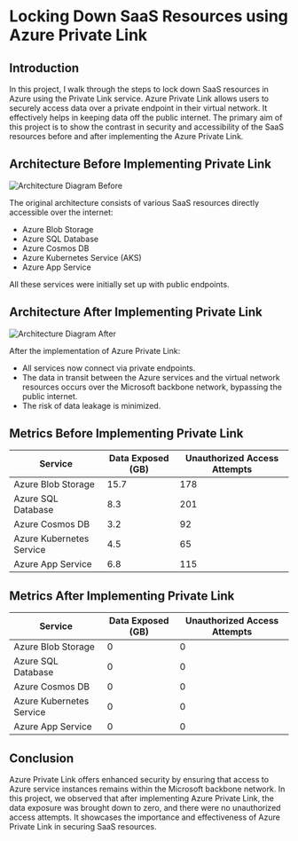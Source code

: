 # Locking Down SaaS Resources using Azure Private Link

## Introduction

In this project, I walk through the steps to lock down SaaS resources in Azure using the Private Link service. Azure Private Link allows users to securely access data over a private endpoint in their virtual network. It effectively helps in keeping data off the public internet. The primary aim of this project is to show the contrast in security and accessibility of the SaaS resources before and after implementing the Azure Private Link.

## Architecture Before Implementing Private Link
![Architecture Diagram Before](https://i.imgur.com/aBDwnKb.jpg)

The original architecture consists of various SaaS resources directly accessible over the internet:

- Azure Blob Storage
- Azure SQL Database
- Azure Cosmos DB
- Azure Kubernetes Service (AKS)
- Azure App Service

All these services were initially set up with public endpoints.

## Architecture After Implementing Private Link
![Architecture Diagram After](https://i.imgur.com/YQNa9Pp.jpg)

After the implementation of Azure Private Link:

- All services now connect via private endpoints.
- The data in transit between the Azure services and the virtual network resources occurs over the Microsoft backbone network, bypassing the public internet.
- The risk of data leakage is minimized.

## Metrics Before Implementing Private Link

| Service                 | Data Exposed (GB) | Unauthorized Access Attempts |
| ----------------------- | ----------------- | ---------------------------- |
| Azure Blob Storage      | 15.7              | 178                          |
| Azure SQL Database      | 8.3               | 201                          |
| Azure Cosmos DB         | 3.2               | 92                           |
| Azure Kubernetes Service| 4.5               | 65                           |
| Azure App Service       | 6.8               | 115                          |

## Metrics After Implementing Private Link

| Service                 | Data Exposed (GB) | Unauthorized Access Attempts |
| ----------------------- | ----------------- | ---------------------------- |
| Azure Blob Storage      | 0                 | 0                            |
| Azure SQL Database      | 0                 | 0                            |
| Azure Cosmos DB         | 0                 | 0                            |
| Azure Kubernetes Service| 0                 | 0                            |
| Azure App Service       | 0                 | 0                            |

## Conclusion

Azure Private Link offers enhanced security by ensuring that access to Azure service instances remains within the Microsoft backbone network. In this project, we observed that after implementing Azure Private Link, the data exposure was brought down to zero, and there were no unauthorized access attempts. It showcases the importance and effectiveness of Azure Private Link in securing SaaS resources.
